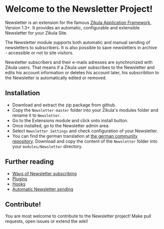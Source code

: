 # Welcome to the Newsletter Project!

Newsletter is an extension for the famous [Zikula Application Framework](http://www.zikula.org), Version 1.3+. It provides an automatic, configurable and extensible Newsletter for your Zikula Site.

The Newsletter module supports both automatic and manual sending of newsletters to subscribers. It is also possible to save newsletters in archive - accessible or not to site visitors.

Newsletter subscribers and their e-mails adresses are synchronized with Zikula users. That means if a Zikula user subscribes to the Newsletter and edits his account information or deletes his account later, his subscribtion to the Newsletter is automatically edited or removed.

## Installation
- Download and extract the zip package from github.
- Copy the `Newsletter-master` folder into your Zikula's modules folder and rename it to `Newsletter`.
- Go to the Extensions module and click onto install button.
- Once installed, go to the Newsletter admin area.
- Select `Newsletter Settings` and check configuration of your Newsletter.
- You can find the german translation at [the german community repository](https://github.com/zikula-communities/german/tree/module_translation/Newsletter). Download and copy the content of the `Newsletter` folder into your `modules/Newsletter` directory.

## Further reading
- [Ways of Newsletter subscribing](https://github.com/dmm1/Newsletter/wiki/Subscribing-to-the-Newsletter)
- [Plugins](https://github.com/dmm1/Newsletter/wiki/Plugins)
- [Hooks](https://github.com/dmm1/Newsletter/wiki/Hooks)
- [Automatic Newsletter sending](https://github.com/dmm1/Newsletter/wiki/Automatic-Newsletter-sending)

## Contribute!
You are most welcome to contribute to the Newsletter project! Make pull requests, open issues or extend the wiki!
